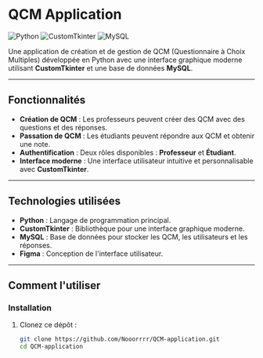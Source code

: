 # QCM Application

![Python](https://img.shields.io/badge/Python-3.12-blue)
![CustomTkinter](https://img.shields.io/badge/CustomTkinter-5.2.1-green)
![MySQL](https://img.shields.io/badge/MySQL-8.0-orange)

Une application de création et de gestion de QCM (Questionnaire à Choix Multiples) développée en Python avec une interface graphique moderne utilisant **CustomTkinter** et une base de données **MySQL**.

---

## Fonctionnalités

- **Création de QCM** : Les professeurs peuvent créer des QCM avec des questions et des réponses.
- **Passation de QCM** : Les étudiants peuvent répondre aux QCM et obtenir une note.
- **Authentification** : Deux rôles disponibles : **Professeur** et **Étudiant**.
- **Interface moderne** : Une interface utilisateur intuitive et personnalisable avec **CustomTkinter**.

---

## Technologies utilisées

- **Python** : Langage de programmation principal.
- **CustomTkinter** : Bibliothèque pour une interface graphique moderne.
- **MySQL** : Base de données pour stocker les QCM, les utilisateurs et les réponses.
- **Figma** : Conception de l'interface utilisateur.

---

## Comment l'utiliser

### Installation

1. Clonez ce dépôt :

   ```bash
   git clone https://github.com/Nooorrrr/QCM-application.git
   cd QCM-application
